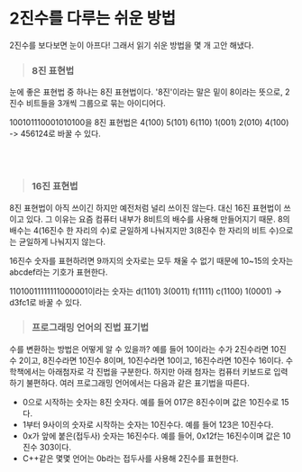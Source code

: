 # 2진수를 다루는 쉬운 방법
2진수를 보다보면 눈이 아프다! 그래서 읽기 쉬운 방법을 몇 개 고안 해냈다.

> ### 8진 표현법
눈에 좋은 표현법 중 하나는 8진 표현법이다. '8진'이라는 말은 밑이 8이라는 뜻으로, 2진수 비트들을 3개씩 그룹으로 묶는 아이디어다.

100101110001010100을 8진 표현법은 4(100) 5(101) 6(110) 1(001) 2(010) 4(100) -> 456124로 바꿀 수 있다.

<br>
<br>

> ### 16진 표현법
8진 표현법이 아직 쓰이긴 하지만 예전처럼 널리 쓰이진 않는다. 대신 16진 표현법이 쓰이고 있다. 그 이유는 요즘 컴퓨터 내부가 8비트의 배수를 사용해 만들어지기 때문. 8의 배수는 4(16진수 한 자리의 수)로 균일하게 나눠지지만 3(8진수 한 자리의 비트 수)으로는 균일하게 나눠지지 않는다.

16진수 숫자를 표현하려면 9까지의 숫자로는 모두 채울 수 없기 때문에 10~15의 숫자는 abcdef라는 기호가 표현한다.

11010011111111000001이라는 숫자는 d(1101) 3(0011) f(1111) c(1100) 1(0001) -> d3fc1로 바꿀 수 있다.


> ### 프로그래밍 언어의 진법 표기법
수를 변환하는 방법은 어떻게 알 수 있을까? 예를 들어 10이라는 수가 2진수라면 10진수 2이고, 8진수라면 10진수 8이며, 10진수라면 10이고, 16진수라면 10진수 16이다. 수학책에서는 아래첨자로 각 진법을 구분한다. 하지만 아래 첨자는 컴퓨터 키보드로 입력하기 불편하다.
여러 프로그래밍 언어에서는 다음과 같은 표기법을 따른다.

- 0으로 시작하는 숫자는 8진 숫자다. 예를 들어 017은 8진수이며 값은 10진수로 15다.
- 1부터 9사이의 숫자로 시작하는 숫자는 10진수다. 예를 들어 123은 10진수다.
- 0x가 앞에 붙은(접두사) 숫자는 16진수다. 예를 들어, 0x12f는 16진수이며 값은 10진수 303이다.
- C++같은 몇몇 언어는 0b라는 접두사를 사용해 2진수를 표현한다.